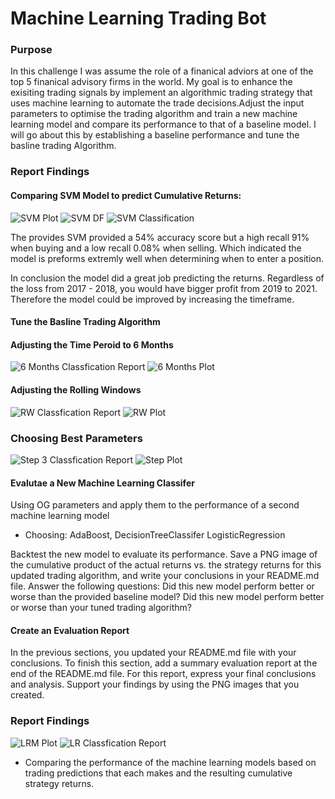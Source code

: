 # Machine Learning Trading Bot

### Purpose
In this challenge I was assume the role of a finanical adviors at one of the top 5 finanical advisory firms in the world. My goal is to enhance the exisiting trading signals by implement an algorithmic trading strategy that uses machine learning to automate the trade decisions.Adjust the input parameters to optimise the trading algorithm and train a new machine learning model and compare its performance to that of a baseline model. I will go about this by establishing a baseline performance and tune the basline trading Algorithm.

### Report Findings

#### Comparing SVM Model to predict Cumulative Returns:
![SVM Plot](https://github.com/jlaomoc/machine_learning_trading_bot/blob/main/SVM%20Plot.jpg?raw=true)
![SVM DF](https://github.com/jlaomoc/machine_learning_trading_bot/blob/main/SVM%20DF.jpg?raw=true)
![SVM Classification](https://github.com/jlaomoc/machine_learning_trading_bot/blob/main/SVM%20Classification%20Report.jpg?raw=true)

The provides SVM provided a 54% accuracy score but a high recall 91% when buying and a low recall 0.08% when selling. Which indicated the model is preforms extremly well when determining when to enter a position.

In conclusion the model did a great job predicting the returns. Regardless of the loss from 2017 - 2018, you would have bigger profit from 2019 to 2021. Therefore the model could be improved by increasing the timeframe. 


#### Tune the Basline Trading Algorithm

#### Adjusting the Time Peroid to 6 Months

![6 Months Classfication Report](https://github.com/jlaomoc/machine_learning_trading_bot/blob/main/CF%206%20Months.jpg?raw=true)
![6 Months Plot](https://github.com/jlaomoc/machine_learning_trading_bot/blob/main/6%20Months%20Plot.jpg?raw=true)


#### Adjusting the Rolling Windows

![RW Classfication Report](https://github.com/jlaomoc/machine_learning_trading_bot/blob/main/Step%202%20CF.jpg?raw=true)
![RW Plot](https://github.com/jlaomoc/machine_learning_trading_bot/blob/main/step%202%20plot.jpg?raw=true)

### Choosing Best Parameters
![Step 3 Classfication Report](https://github.com/jlaomoc/machine_learning_trading_bot/blob/main/Ste%203%20CR.jpg?raw=true)
![Step Plot](https://github.com/jlaomoc/machine_learning_trading_bot/blob/main/Step%203%20Plot.jpg?raw=true)


    
#### Evalutae a New Machine Learning Classifer
Using OG parameters and apply them to the performance of a second machine learning model

- Choosing: AdaBoost, DecisionTreeClassifer LogisticRegression

Backtest the new model to evaluate its performance. Save a PNG image of the cumulative product of the actual returns vs. the strategy returns for this updated trading algorithm, and write your conclusions in your README.md file. Answer the following questions: Did this new model perform better or worse than the provided baseline model? Did this new model perform better or worse than your tuned trading algorithm?

#### Create an Evaluation Report
In the previous sections, you updated your README.md file with your conclusions. To finish this section, add a summary evaluation report at the end of the README.md file. For this report, express your final conclusions and analysis. Support your findings by using the PNG images that you created.


### Report Findings

![LRM Plot](https://github.com/jlaomoc/machine_learning_trading_bot/blob/main/LRM%20Plot.jpg?raw=true)
![LR Classfication Report](https://github.com/jlaomoc/machine_learning_trading_bot/blob/main/Logistic%20Regression%20Classifcation%20Report%20.jpg?raw=true)



- Comparing the performance of the machine learning models based on trading predictions that each makes and the resulting cumulative strategy returns. 




